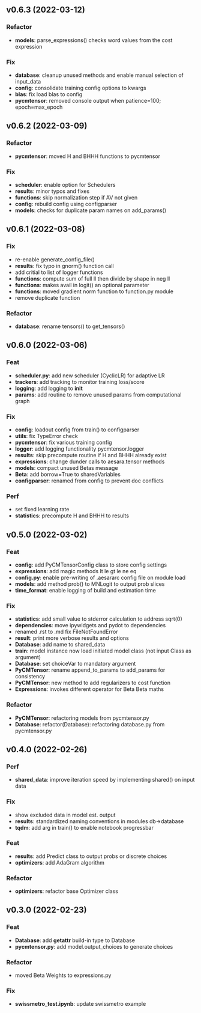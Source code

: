 ## v0.6.3 (2022-03-12)

### Refactor

- **models**: parse_expressions() checks word values from the cost expression

### Fix

- **database**: cleanup unused methods and enable manual selection of input_data
- **config**: consolidate training config options to kwargs
- **blas**: fix load blas to config
- **pycmtensor**: removed console output when patience=100; epoch=max_epoch

## v0.6.2 (2022-03-09)

### Refactor

- **pycmtensor**: moved H and BHHH functions to pycmtensor

### Fix

- **scheduler**: enable option for Schedulers
- **results**: minor typos and fixes
- **functions**: skip normalization step if AV not given
- **config**: rebuild config using configparser
- **models**: checks for duplicate param names on add_params()

## v0.6.1 (2022-03-08)

### Fix

- re-enable generate_config_file()
- **results**: fix typo in gnorm() function call
- add critial to list of logger functions
- **functions**: compute sum of full ll then divide by shape in neg ll
- **functions**: makes avail in logit() an optional parameter
- **functions**: moved gradient norm function to function.py module
- remove duplicate function

### Refactor

- **database**: rename tensors() to get_tensors()

## v0.6.0 (2022-03-06)

### Feat

- **scheduler.py**: add new scheduler (CyclicLR) for adaptive LR
- **trackers**: add tracking to monitor training loss/score
- **logging**: add logging to __init__
- **params**: add routine to remove unused params from computational graph

### Fix

- **config**: loadout config from train() to configparser
- **utils**: fix TypeError check
- **pycmtensor**: fix various training config
- **logger**: add logging functionality pycmtensor.logger
- **results**: skip precompute routine if H and BHHH already exist
- **expressions**: change dunder calls to aesara.tensor methods
- **models**: compact unused Betas message
- **Beta**: add borrow=True to sharedVariables
- **configparser**: renamed from config to prevent doc conflicts

### Perf

- set fixed learning rate
- **statistics**: precompute H and BHHH to results

## v0.5.0 (2022-03-02)

### Feat

- **config**: add PyCMTensorConfig class to store config settings
- **expressions**: add magic methods lt le gt le ne eq
- **config.py**: enable pre-writing of .aesararc config file on module load
- **models**: add method prob() to MNLogit to output prob slices
- **time_format**: enable logging of build and estimation time

### Fix

- **statistics**: add small value to stderror calculation to address sqrt(0)
- **dependencies**: move ipywidgets and pydot to dependencies
- renamed .rst to .md fix FileNotFoundError
- **result**: print more verbose results and options
- **Database**: add name to shared_data
- **train**: model instance now load initiated model class (not input Class as argument)
- **Database**: set choiceVar to mandatory argument
- **PyCMTensor**: rename append_to_params to add_params for consistency
- **PyCMTensor**: new method to add regularizers to cost function
- **Expressions**: invokes different operator for Beta Beta maths

### Refactor

- **PyCMTensor**: refactoring models from pycmtensor.py
- **Database**: refactor(Database): refactoring database.py from pycmtensor.py

## v0.4.0 (2022-02-26)

### Perf

- **shared_data**: improve iteration speed by implementing shared() on input data

### Fix

- show excluded data in model est. output
- **results**: standardized naming conventions in modules db->database
- **tqdm**: add arg in train() to enable notebook progressbar

### Feat

- **results**: add Predict class to output probs or discrete choices
- **optimizers**: add AdaGram algorithm

### Refactor

- **optimizers**: refactor base Optimizer class

## v0.3.0 (2022-02-23)

### Feat

- **Database**: add __getattr__ build-in type to Database
- **pycmtensor.py**: add model.output_choices to generate choices

### Refactor

- moved Beta Weights to expressions.py

### Fix

- **swissmetro_test.ipynb**: update swissmetro example
